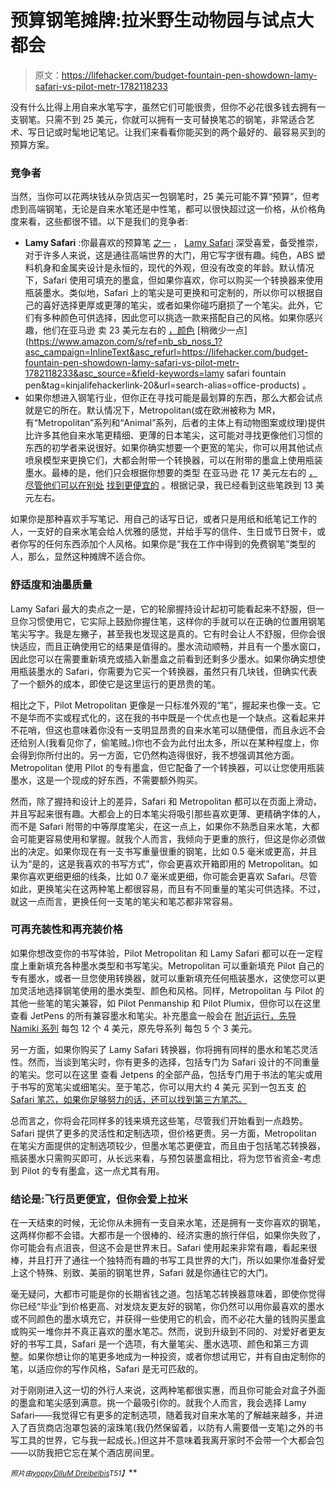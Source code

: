 # 预算钢笔摊牌:拉米野生动物园与试点大都会

> 原文：<https://lifehacker.com/budget-fountain-pen-showdown-lamy-safari-vs-pilot-metr-1782118233>

没有什么比得上用自来水笔写字，虽然它们可能很贵，但你不必花很多钱去拥有一支钢笔。只需不到 25 美元，你就可以拥有一支可替换笔芯的钢笔，非常适合艺术、写日记或时髦地记笔记。让我们来看看你能买到的两个最好的、最容易买到的预算方案。



### 竞争者

当然，当你可以花两块钱从杂货店买一包钢笔时，25 美元可能不算“预算”，但考虑到高端钢笔，无论是自来水笔还是中性笔，都可以很快超过这一价格，从价格角度来看，这些都很不错。以下是我们的竞争者:

*   **Lamy Safari** :你最喜欢的预算笔 [之一](http://lifehacker.com/five-best-budget-pens-5947513) ， [Lamy Safari](http://www.lamyusa.com/fountain_main_safari.php#) 深受喜爱，备受推崇，对于许多人来说，这是通往高端世界的大门，用它写字很有趣。纯色，ABS 塑料机身和金属夹设计是永恒的，现代的外观，但没有改变的年龄。默认情况下，Safari 使用可填充的墨盒，但如果你喜欢，你可以购买一个转换器来使用瓶装墨水。类似地，Safari 上的笔尖是可更换和可定制的，所以你可以根据自己的喜好选择更厚或更薄的笔尖，或者如果你碰巧磨损了一个笔尖。此外，它们有多种颜色可供选择，因此您可以挑选一款来搭配自己的风格。如果你感兴趣，他们在亚马逊 卖 23 美元左右的 [，颜色](https://www.amazon.com/Lamy-Safari-Fountain-Pen-Charcoal/dp/B0002T401Y?asc_campaign=InlineText&asc_refurl=https://lifehacker.com/budget-fountain-pen-showdown-lamy-safari-vs-pilot-metr-1782118233&asc_source=&tag=kinjalifehackerlink-20) [稍微少一点](https://www.amazon.com/s/ref=nb_sb_noss_1?asc_campaign=InlineText&asc_refurl=https://lifehacker.com/budget-fountain-pen-showdown-lamy-safari-vs-pilot-metr-1782118233&asc_source=&field-keywords=lamy safari fountain pen&tag=kinjalifehackerlink-20&url=search-alias=office-products) 。
*   如果你想进入钢笔行业，但你正在寻找可能是最划算的东西，那么大都会试点就是它的所在。默认情况下，Metropolitan(或在欧洲被称为 MR，有“Metropolitan”系列和“Animal”系列，后者的主体上有动物图案或纹理)提供比许多其他自来水笔更精细、更薄的日本笔尖，这可能对寻找更像他们习惯的东西的初学者来说很好。如果你确实想要一个更宽的笔尖，你可以用其他试点喷泉模型来更换它们，大都会附带一个转换器，可以在附带的墨盒上使用瓶装墨水。最棒的是，他们只会根据你想要的类型 在亚马逊 花 17 美元左右的 [，尽管他们可以在别处](https://www.amazon.com/Pilot-Collection-Fountain-Crocodile-91142/dp/B00KRPFHVA?asc_campaign=InlineText&asc_refurl=https://lifehacker.com/budget-fountain-pen-showdown-lamy-safari-vs-pilot-metr-1782118233&asc_source=&tag=kinjalifehackerlink-20) [找到更便宜的](http://www.jetpens.com/search?q=Pilot+Metropolitan+Fountain+Pen+-+Black+Plain+-+Fine+Nib&v=2) 。根据记录，我已经看到这些笔跌到 13 美元左右。

如果你是那种喜欢手写笔记、用自己的话写日记，或者只是用纸和纸笔记工作的人，一支好的自来水笔会给人优雅的感觉，并给手写的信件、生日或节日贺卡，或者你写的任何东西添加个人风格。如果你是“我在工作中得到的免费钢笔”类型的人，那么，显然这种摊牌不适合你。

### 舒适度和油墨质量

Lamy Safari 最大的卖点之一是，它的轮廓握持设计起初可能看起来不舒服，但一旦你习惯使用它，它实际上鼓励你握住笔，这样你的手就可以在正确的位置用钢笔笔尖写字。我是左撇子，甚至我也发现这是真的。它有时会让人不舒服，但你会很快适应，而且正确使用它的结果是值得的。墨水流动顺畅，并且有一个墨水窗口，因此您可以在需要重新填充或插入新墨盒之前看到还剩多少墨水。如果你确实想使用瓶装墨水的 Safari，你需要为它买一个转换器，虽然只有几块钱，但确实代表了一个额外的成本，即使它是这里运行的更昂贵的笔。

相比之下，Pilot Metropolitan 更像是一只标准外观的“笔”，握起来也像一支。它不是华而不实或程式化的，这在我的书中既是一个优点也是一个缺点。这看起来并不花哨，但这也意味着你没有一支明显昂贵的自来水笔可以随便借，而且永远不会还给别人(我看见你了，偷笔贼。)你也不会为此付出太多，所以在某种程度上，你会得到你所付出的。另一方面，它仍然构造得很好，我不想强调其他方面。Metropolitan 使用 PIlot 的专有墨盒，但它配备了一个转换器，可以让您使用瓶装墨水，这是一个现成的好东西，不需要额外购买。

然而，除了握持和设计上的差异，Safari 和 Metropolitan 都可以在页面上滑动，并且写起来很有趣。大都会上的日本笔尖将吸引那些喜欢更薄、更精确字体的人，而不是 Safari 附带的中等厚度笔尖，在这一点上，如果你不熟悉自来水笔，大都会可能更容易使用和掌握。就我个人而言，我倾向于更重的旅行，但这是你必须做出的决定。如果你现在有一支书写重量很重的钢笔，比如 0.5 毫米或更高，并且认为“是的，这是我喜欢的书写方式”，你会更喜欢开箱即用的 Metropolitan。如果你喜欢更细更细的线条，比如 0.7 毫米或更细，你可能会更喜欢 Safari。尽管如此，更换笔尖在这两种笔上都很容易，而且有不同重量的笔尖可供选择。不过，就这一点而言，更换任何一支笔的笔尖和笔芯都非常容易。

### 可再充装性和再充装价格

如果你想改变你的书写体验，Pilot Metropolitan 和 Lamy Safari 都可以在一定程度上重新填充各种墨水类型和书写笔尖。Metropolitan 可以重新填充 Pilot 自己的专有墨水，或者一旦您使用转换器，就可以重新填充任何瓶装墨水，这使您可以更加灵活地选择钢笔使用的墨水类型、颜色和风格。同样，Metropolitan 与 Pilot 的其他一些笔的笔尖兼容，如 Pilot Penmanship 和 Pilot Plumix，但你可以在这里 查看 JetPens 的所有兼容墨水和笔尖。补充墨盒一般会在 [附近运行，先导 Namiki 系列](http://www.jetpens.com/Pilot-Namiki-Fountain-Pen-Ink-Cartridge-Black-Pack-of-12/pd/1385) 每包 12 个 4 美元，原先导系列 每包 5 个 3 美元。

另一方面，如果你购买了 Lamy Safari 转换器，你将拥有同样的墨水和笔芯灵活性。然而，当谈到笔尖时，你有更多的选择，包括专门为 Safari 设计的不同重量的笔尖。您可以在这里 查看 Jetpens 的全部产品，包括专门用于书法的笔尖或用于书写的宽笔尖或细笔尖。至于笔芯，你可以用大约 4 美元 买到一包五支 [的 Safari 笔芯，如果你足够努力的话，还可以找到第三方笔芯。](http://www.jetpens.com/Lamy-Fountain-Pen-Ink-Cartridge-Black-Pack-of-5/pd/1922)

总而言之，你将会花同样多的钱来填充这些笔，尽管我们开始看到一点趋势。Safari 提供了更多的灵活性和定制选项，但价格更贵。另一方面，Metropolitan 在笔尖方面提供的定制选项较少，但墨水笔芯更便宜，而且由于包括笔芯转换器，瓶装墨水只需购买即可，从长远来看，与预包装墨盒相比，将为您节省资金-考虑到 Pilot 的专有墨盒，这一点尤其有用。

### 结论是:飞行员更便宜，但你会爱上拉米

在一天结束的时候，无论你从未拥有一支自来水笔，还是拥有一支你喜欢的钢笔，这两样你都不会错。大都市是一个很棒的、经济实惠的旅行伴侣，如果你失败了，你可能会有点沮丧，但这不会是世界末日。Safari 使用起来非常有趣，看起来很棒，并且打开了通往一个独特而有趣的书写工具世界的大门，所以如果你准备好爱上这个特殊、别致、美丽的钢笔世界，Safari 就是你通往它的大门。

毫无疑问，大都市可能是你的长期省钱之道。包括笔芯转换器意味着，即使你觉得你已经“毕业”到价格更高、对发烧友更友好的钢笔，你仍然可以用你最喜欢的墨水或不同颜色的墨水填充它，并获得一些使用它的机会，而不必花大量的钱购买墨盒或购买一堆你并不真正喜欢的墨水笔芯。然而，说到升级到不同的、对爱好者更友好的书写工具，Safari 是一个选项，有大量笔尖、墨水选项、颜色和第三方调整。如果你想让你的笔更多地成为一种投资，或者你想试用它，并有自由定制你的笔，以适应你的写作风格，Safari 是无可匹敌的。

对于刚刚进入这一切的外行人来说，这两种笔都很实惠，而且你可能会对盒子外面的墨盒和笔尖感到满意。挑一个最吸引你的。就我个人而言，我会选择 Lamy Safari——我觉得它有更多的定制选项，随着我对自来水笔的了解越来越多，并进入了百货商店泡罩包装的滚珠笔(我仍然保留着，以防有人需要借一支笔)之外的书写工具的世界，它与我一起成长。)但这并不意味着我离开家时不会带一个大都会包——以防我把它忘在某个酒店房间里。

<small>*照片由*</small>[<small>*yoppy*</small>](https://www.flickr.com/photos/spilt-milk/1618259190/)<small></small>*[<small>*Dllu*</small>](https://commons.wikimedia.org/wiki/File:Pilot_Metropolitan_silver_with_python_design.jpg)<small></small>*[<small>*M Dreibelbis*</small>](https://www.flickr.com/photos/68704638@N04/26430911443/)<small>*T51】*</small>**
